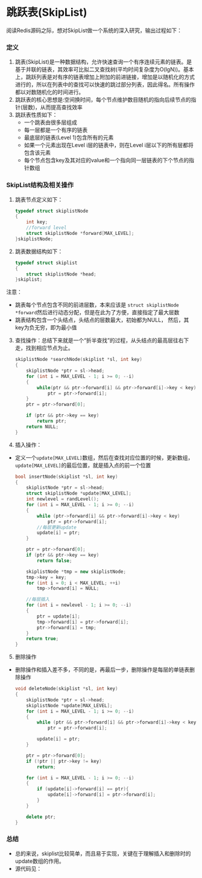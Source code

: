 ﻿# 跳跃表(SkipList)

阅读Redis源码之际，想对SkipList做一个系统的深入研究，输出过程如下：

### 定义
1. 跳表(SkipList)是一种数据结构，允许快速查询一个有序连续元素的链表。是基于并联的链表，其效率可比拟二叉查找树(平均时间复杂度为O(lgN))。基本上，跳跃列表是对有序的链表增加上附加的前进链接，增加是以随机化的方式进行的，所以在列表中的查找可以快速的跳过部分列表，因此得名。所有操作都以对数随机化的时间进行。
2. 跳跃表的核心思想是:空间换时间，每个节点维护数目随机的指向后续节点的指针(层数)，从而提高查找效率
3. 跳跃表性质如下：
    * 一个跳表由很多层组成
    * 每一层都是一个有序的链表
    * 最底层的链表(Level 1)包含所有的元素
    * 如果一个元素出现在Level i层的链表中，则在Level i层以下的所有层都将包含该元素
    * 每个节点包含key及其对应的value和一个指向同一层链表的下个节点的指针数组

### SkipList结构及相关操作
1. 跳表节点定义如下：

    ```cpp
    typedef struct skiplistNode
    {
	    int key;
	    //forward level
	    struct skiplistNode *forward[MAX_LEVEL];
    }skiplistNode;
    ```
2. 跳表数据结构如下：

    ```cpp
    typedef struct skiplist
    {
	    struct skiplistNode *head;
    }skiplist;
    ```
注意：
* 跳表每个节点包含不同的前进层数，本来应该是 `struct skiplistNode *forward`然后进行动态分配，但是在此为了方便，直接指定了最大层数
* 跳表结构包含一个头结点，头结点的层数最大，初始都为NULL， 然后，其key为负无穷，即为最小值

3. 查找操作：总结下来就是一个“折半查找”的过程，从头结点的最高层往右下走，找到相应节点为止。

    ```cpp
    skiplistNode *searchNode(skiplist *sl, int key)
    {
    	skiplistNode *ptr = sl->head;
    	for (int i = MAX_LEVEL - 1; i >= 0; --i)
    	{
    		while(ptr && ptr->forward[i] && ptr->forward[i]->key < key)
    			ptr = ptr->forward[i];
    	}
    	ptr = ptr->forward[0];
    
    	if (ptr && ptr->key == key)
    		return ptr;
    	return NULL;
    }
    ```
    
4. 插入操作：
* 定义一个`update[MAX_LEVEL]`数组，然后在查找对应位置的时候，更新数组，`update[MAX_LEVEL]`的最后位置，就是插入点的前一个位置

    ```cpp
    bool insertNode(skiplist *sl, int key)
    {
    	skiplistNode *ptr = sl->head;
    	struct skiplistNode *update[MAX_LEVEL];
    	int newlevel = randLevel();
    	for (int i = MAX_LEVEL - 1; i >= 0; --i)
    	{
    		while (ptr->forward[i] && ptr->forward[i]->key < key)
    			ptr = ptr->forward[i];
            //每层更新update
    		update[i] = ptr;
    	}
    
    	ptr = ptr->forward[0];
    	if (ptr && ptr->key == key)
    		return false;
    
    	skiplistNode *tmp = new skiplistNode;
    	tmp->key = key;
    	for (int i = 0; i < MAX_LEVEL; ++i)
    		tmp->forward[i] = NULL;
    
        //每层插入
    	for (int i = newlevel - 1; i >= 0; --i)
    	{
    		ptr = update[i];
    		tmp->forward[i] = ptr->forward[i];
    		ptr->forward[i] = tmp;
    	}
    	return true;
    }
    ```
5. 删除操作
* 删除操作和插入差不多，不同的是，再最后一步，删除操作是每层的单链表删除操作

    ```cpp
    void deleteNode(skiplist *sl, int key)
    {
    	skiplistNode *ptr = sl->head;
    	skiplistNode *update[MAX_LEVEL];
    	for (int i = MAX_LEVEL - 1; i >= 0; --i)
    	{
    		while (ptr && ptr->forward[i] && ptr->forward[i]->key < key)
    			ptr = ptr->forward[i];
    
    		update[i] = ptr;
    	}
    
    	ptr = ptr->forward[0];
    	if (!ptr || ptr->key != key)
    		return;
    
    	for (int i = MAX_LEVEL - 1; i >= 0; --i)
    	{
    		if (update[i]->forward[i] == ptr){
    			update[i]->forward[i] = ptr->forward[i];
    		}
    	}
    
    	delete ptr;
    }
    ```

### 总结
* 总的来说，skiplist比较简单，而且易于实现，关键在于理解插入和删除时的update数组的作用。
* 源代码见：






